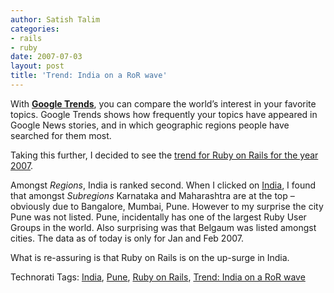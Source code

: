 ```yaml
---
author: Satish Talim
categories:
- rails
- ruby
date: 2007-07-03
layout: post
title: 'Trend: India on a RoR wave'
---
```


With **[Google Trends](http://www.google.com/trends)**, you can compare
the world’s interest in your favorite topics. Google Trends shows how
frequently your topics have appeared in Google News stories, and in
which geographic regions people have searched for them most.

Taking this further, I decided to see the [trend for Ruby on Rails for
the year
2007](http://www.google.com/trends?q=ruby+on+rails&ctab=0&geo=all&date=2007&sort=0).

Amongst *Regions*, India is ranked second. When I clicked on
[India](http://www.google.com/trends?q=ruby+on+rails&date=2007&geo=ind&ctab=0&ctab=0&sa=N),
I found that amongst *Subregions* Karnataka and Maharashtra are at the
top – obviously due to Bangalore, Mumbai, Pune. However to my surprise
the city Pune was not listed. Pune, incidentally has one of the largest
Ruby User Groups in the world. Also surprising was that Belgaum was
listed amongst cities. The data as of today is only for Jan and Feb
2007.

What is re-assuring is that Ruby on Rails is on the up-surge in India.

Technorati Tags: [India](http://technorati.com/tag/India),
[Pune](http://technorati.com/tag/Pune), [Ruby on
Rails](http://technorati.com/tag/Ruby+on+Rails), [Trend: India on a RoR
wave](http://technorati.com/tag/Trend%3A+India+on+a+RoR+wave)
